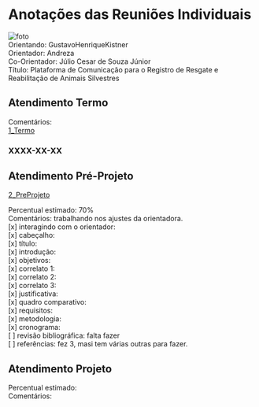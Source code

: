 # Anotações das Reuniões Individuais  

![foto](foto.png "foto")  
Orientando: GustavoHenriqueKistner  
Orientador: Andreza  
Co-Orientador: Júlio Cesar de Souza Júnior  
Título: Plataforma de Comunicação para o Registro de Resgate e Reabilitação de Animais Silvestres  

## Atendimento Termo  

Comentários:  
[1_Termo](1_Termo.pdf "1_Termo")  

### XXXX-XX-XX

## Atendimento Pré-Projeto  

[2_PreProjeto](2_PreProjeto.docx "2_PreProjeto")  

Percentual estimado: 70%  
Comentários: trabalhando nos ajustes da orientadora.    
[x] interagindo com o orientador:  
[x] cabeçalho:  
[x] título:  
[x] introdução:  
[x] objetivos:  
[x] correlato 1:  
[x] correlato 2:  
[x] correlato 3:  
[x] justificativa:  
[x] quadro comparativo:  
[x] requisitos:  
[x] metodologia:  
[x] cronograma:  
[ ] revisão bibliográfica: falta fazer  
[ ] referências: fez 3, masi tem várias outras para fazer.  

## Atendimento Projeto  

Percentual estimado:  
Comentários:  
